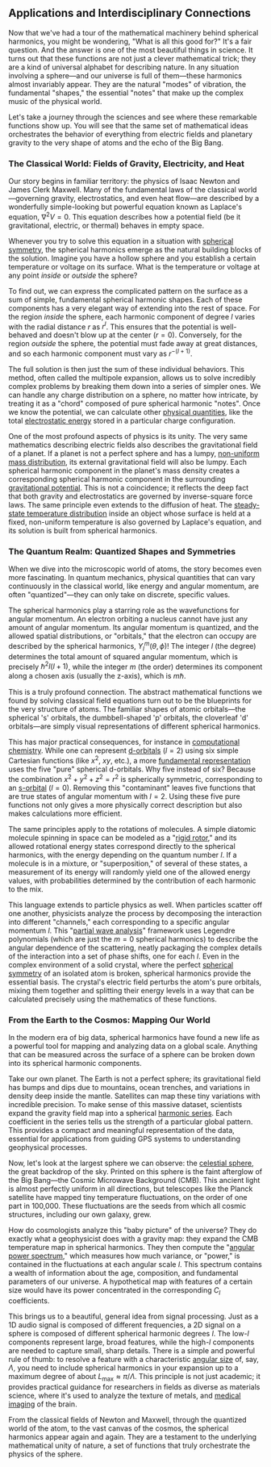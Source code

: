 ## Applications and Interdisciplinary Connections

Now that we've had a tour of the mathematical machinery behind spherical harmonics, you might be wondering, "What is all this good for?" It's a fair question. And the answer is one of the most beautiful things in science. It turns out that these functions are not just a clever mathematical trick; they are a kind of universal alphabet for describing nature. In any situation involving a sphere—and our universe is full of them—these harmonics almost invariably appear. They are the natural "modes" of vibration, the fundamental "shapes," the essential "notes" that make up the complex music of the physical world.

Let's take a journey through the sciences and see where these remarkable functions show up. You will see that the same set of mathematical ideas orchestrates the behavior of everything from electric fields and planetary gravity to the very shape of atoms and the echo of the Big Bang.

### The Classical World: Fields of Gravity, Electricity, and Heat

Our story begins in familiar territory: the physics of Isaac Newton and James Clerk Maxwell. Many of the fundamental laws of the classical world—governing gravity, electrostatics, and even heat flow—are described by a wonderfully simple-looking but powerful equation known as Laplace's equation, $\nabla^2 V = 0$. This equation describes how a potential field (be it gravitational, electric, or thermal) behaves in empty space.

Whenever you try to solve this equation in a situation with [spherical symmetry](@article_id:272358), the spherical harmonics emerge as the natural building blocks of the solution. Imagine you have a hollow sphere and you establish a certain temperature or voltage on its surface. What is the temperature or voltage at any point *inside* or *outside* the sphere?

To find out, we can express the complicated pattern on the surface as a sum of simple, fundamental spherical harmonic shapes. Each of these components has a very elegant way of extending into the rest of space. For the region *inside* the sphere, each harmonic component of degree $l$ varies with the radial distance $r$ as $r^l$. This ensures that the potential is well-behaved and doesn't blow up at the center ($r=0$). Conversely, for the region *outside* the sphere, the potential must fade away at great distances, and so each harmonic component must vary as $r^{-(l+1)}$.

The full solution is then just the sum of these individual behaviors. This method, often called the multipole expansion, allows us to solve incredibly complex problems by breaking them down into a series of simpler ones. We can handle any charge distribution on a sphere, no matter how intricate, by treating it as a "chord" composed of pure spherical harmonic "notes". Once we know the potential, we can calculate other [physical quantities](@article_id:176901), like the total [electrostatic energy](@article_id:266912) stored in a particular charge configuration.

One of the most profound aspects of physics is its unity. The very same mathematics describing electric fields also describes the gravitational field of a planet. If a planet is not a perfect sphere and has a lumpy, [non-uniform mass distribution](@article_id:169606), its external gravitational field will also be lumpy. Each spherical harmonic component in the planet's mass density creates a corresponding spherical harmonic component in the surrounding [gravitational potential](@article_id:159884). This is not a coincidence; it reflects the deep fact that both gravity and electrostatics are governed by inverse-square force laws. The same principle even extends to the diffusion of heat. The [steady-state temperature distribution](@article_id:175772) inside an object whose surface is held at a fixed, non-uniform temperature is also governed by Laplace's equation, and its solution is built from spherical harmonics.

### The Quantum Realm: Quantized Shapes and Symmetries

When we dive into the microscopic world of atoms, the story becomes even more fascinating. In quantum mechanics, physical quantities that can vary continuously in the classical world, like energy and angular momentum, are often "quantized"—they can only take on discrete, specific values.

The spherical harmonics play a starring role as the wavefunctions for angular momentum. An electron orbiting a nucleus cannot have just any amount of angular momentum. Its angular momentum is quantized, and the allowed spatial distributions, or "orbitals," that the electron can occupy are described by the spherical harmonics, $Y_{l}^{m}(\theta, \phi)$! The integer $l$ (the degree) determines the total amount of squared angular momentum, which is precisely $\hbar^2 l(l+1)$, while the integer $m$ (the order) determines its component along a chosen axis (usually the z-axis), which is $m\hbar$.

This is a truly profound connection. The abstract mathematical functions we found by solving classical field equations turn out to be the blueprints for the very structure of atoms. The familiar shapes of atomic orbitals—the spherical 's' orbitals, the dumbbell-shaped 'p' orbitals, the cloverleaf 'd' orbitals—are simply visual representations of different spherical harmonics.

This has major practical consequences, for instance in [computational chemistry](@article_id:142545). While one can represent [d-orbitals](@article_id:261298) ($l=2$) using six simple Cartesian functions (like $x^2$, $xy$, etc.), a more [fundamental representation](@article_id:157184) uses the five "pure" spherical d-orbitals. Why five instead of six? Because the combination $x^2+y^2+z^2 = r^2$ is spherically symmetric, corresponding to an [s-orbital](@article_id:150670) ($l=0$). Removing this "contaminant" leaves five functions that are true states of angular momentum with $l=2$. Using these five pure functions not only gives a more physically correct description but also makes calculations more efficient.

The same principles apply to the rotations of molecules. A simple diatomic molecule spinning in space can be modeled as a "[rigid rotor](@article_id:155823)," and its allowed rotational energy states correspond directly to the spherical harmonics, with the energy depending on the quantum number $l$. If a molecule is in a mixture, or "superposition," of several of these states, a measurement of its energy will randomly yield one of the allowed energy values, with probabilities determined by the contribution of each harmonic to the mix.

This language extends to particle physics as well. When particles scatter off one another, physicists analyze the process by decomposing the interaction into different "channels," each corresponding to a specific angular momentum $l$. This "[partial wave analysis](@article_id:136244)" framework uses Legendre polynomials (which are just the $m=0$ spherical harmonics) to describe the angular dependence of the scattering, neatly packaging the complex details of the interaction into a set of phase shifts, one for each $l$. Even in the complex environment of a solid crystal, where the perfect [spherical symmetry](@article_id:272358) of an isolated atom is broken, spherical harmonics provide the essential basis. The crystal's electric field perturbs the atom's pure orbitals, mixing them together and splitting their energy levels in a way that can be calculated precisely using the mathematics of these functions.

### From the Earth to the Cosmos: Mapping Our World

In the modern era of big data, spherical harmonics have found a new life as a powerful tool for mapping and analyzing data on a global scale. Anything that can be measured across the surface of a sphere can be broken down into its spherical harmonic components.

Take our own planet. The Earth is not a perfect sphere; its gravitational field has bumps and dips due to mountains, ocean trenches, and variations in density deep inside the mantle. Satellites can map these tiny variations with incredible precision. To make sense of this massive dataset, scientists expand the gravity field map into a spherical [harmonic series](@article_id:147293). Each coefficient in the series tells us the strength of a particular global pattern. This provides a compact and meaningful representation of the data, essential for applications from guiding GPS systems to understanding geophysical processes.

Now, let's look at the largest sphere we can observe: the [celestial sphere](@article_id:157774), the great backdrop of the sky. Printed on this sphere is the faint afterglow of the Big Bang—the Cosmic Microwave Background (CMB). This ancient light is almost perfectly uniform in all directions, but telescopes like the Planck satellite have mapped tiny temperature fluctuations, on the order of one part in 100,000. These fluctuations are the seeds from which all cosmic structures, including our own galaxy, grew.

How do cosmologists analyze this "baby picture" of the universe? They do exactly what a geophysicist does with a gravity map: they expand the CMB temperature map in spherical harmonics. They then compute the "[angular power spectrum](@article_id:160631)," which measures how much variance, or "power," is contained in the fluctuations at each angular scale $l$. This spectrum contains a wealth of information about the age, composition, and fundamental parameters of our universe. A hypothetical map with features of a certain size would have its power concentrated in the corresponding $C_l$ coefficients.

This brings us to a beautiful, general idea from signal processing. Just as a 1D audio signal is composed of different frequencies, a 2D signal on a sphere is composed of different spherical harmonic degrees $l$. The low-$l$ components represent large, broad features, while the high-$l$ components are needed to capture small, sharp details. There is a simple and powerful rule of thumb: to resolve a feature with a characteristic [angular size](@article_id:195402) of, say, $\Lambda$, you need to include spherical harmonics in your expansion up to a maximum degree of about $L_{\max} \approx \pi / \Lambda$. This principle is not just academic; it provides practical guidance for researchers in fields as diverse as materials science, where it's used to analyze the texture of metals, and [medical imaging](@article_id:269155) of the brain.

From the classical fields of Newton and Maxwell, through the quantized world of the atom, to the vast canvas of the cosmos, the spherical harmonics appear again and again. They are a testament to the underlying mathematical unity of nature, a set of functions that truly orchestrate the physics of the sphere.